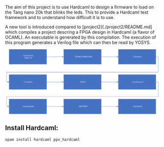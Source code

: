 The aim of this project is to use Hardcaml to design a firmware to load on the Tang nano 20k that blinks the leds. This to provide a Hardcaml test framework and to understand how difficult it is to use.

A new tool is introduced compared to [project2](./project2/README.md] which compiles a project descring a FPGA design in Hardcaml (a flavor of OCAML). An executable is generated by this compilation. The execution of this program generates a Verilog file which can then be read by YOSYS.

![Test](./images/hardcaml_process.svg)

Install Hardcaml:
-----------------

    opam install hardcaml ppx_hardcaml
